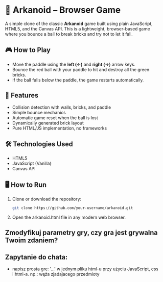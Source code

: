 # 🧱 Arkanoid – Browser Game

A simple clone of the classic **Arkanoid** game built using plain JavaScript, HTML5, and the Canvas API. This is a lightweight, browser-based game where you bounce a ball to break bricks and try not to let it fall.

## 🎮 How to Play

- Move the paddle using the **left (←)** and **right (→)** arrow keys.
- Bounce the red ball with your paddle to hit and destroy all the green bricks.
- If the ball falls below the paddle, the game restarts automatically.

## 🚀 Features

- Collision detection with walls, bricks, and paddle
- Simple bounce mechanics
- Automatic game reset when the ball is lost
- Dynamically generated brick layout
- Pure HTML/JS implementation, no frameworks

## 🛠️ Technologies Used

- HTML5
- JavaScript (Vanilla)
- Canvas API

## 🖥️ How to Run

1. Clone or download the repository:
   ```bash
   git clone https://github.com/your-username/arkanoid.git
   ```
2. Open the arkanoid.html file in any modern web browser.


## Zmodyfikuj parametry gry, czy gra jest grywalna Twoim zdaniem?

## Zapytanie do chata:

- napisz prosta gre: '...' w jednym pliku html-u przy użyciu JavaScript, css i html-a.
np.: węża zjadajacego przedmioty
